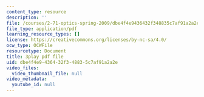 ```yaml
---
content_type: resource
description: ''
file: /courses/2-71-optics-spring-2009/dbe4f4e9436432f348835c7af91a2a2e_IYBYmOVmICg.pdf
file_type: application/pdf
learning_resource_types: []
license: https://creativecommons.org/licenses/by-nc-sa/4.0/
ocw_type: OCWFile
resourcetype: Document
title: 3play pdf file
uid: dbe4f4e9-4364-32f3-4883-5c7af91a2a2e
video_files:
  video_thumbnail_file: null
video_metadata:
  youtube_id: null
---
```

